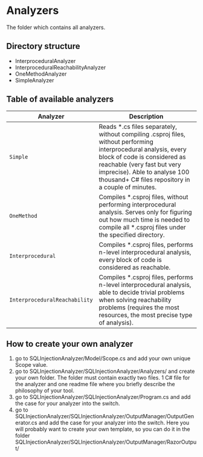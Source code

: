 # Analyzers
The folder which contains all analyzers.

## Directory structure
- InterproceduralAnalyzer
- InterproceduralReachabilityAnalyzer
- OneMethodAnalyzer
- SimpleAnalyzer


## Table of available analyzers
| Analyzer                      | Description                                                                                                                                                                                                                                                         |
|-------------------------------|---------------------------------------------------------------------------------------------------------------------------------------------------------------------------------------------------------------------------------------------------------------------|
| `Simple`                      | Reads *.cs files separately, without compiling .csproj files, without performing interprocedural analysis, every block of code is considered as reachable (very fast but very imprecise). Able to analyse 100 thousand+ C# files repository in a couple of minutes. |
| `OneMethod`                   | Compiles *.csproj files, without performing interprocedural analysis. Serves only for figuring out how much time is needed to compile all *.csproj files under the specified directory.                                                                             |
| `Interprocedural`             | Compiles *.csproj files, performs n-level interprocedural analysis, every block of code is considered as reachable.                                                                                                                                                 |
| `InterproceduralReachability` | Compiles *.csproj files, performs n-level interprocedural analysis, able to decide trivial problems when solving reachability problems (requires the most resources, the most precise type of analysis).                                                            |


## How to create your own analyzer
1. go to SQLInjectionAnalyzer/Model/Scope.cs and add your own unique Scope value.
2. go to SQLInjectionAnalyzer/SQLInjectionAnalyzer/Analyzers/ and create your own folder. The folder must contain exactly two files. 1 C# file for the analyzer and one readme file where you briefly describe the philosophy of your tool.
3. go to SQLInjectionAnalyzer/SQLInjectionAnalyzer/Program.cs and add the case for your analyzer into the switch.
4. go to SQLInjectionAnalyzer/SQLInjectionAnalyzer/OutputManager/OutputGenerator.cs and add the case for your analyzer into the switch. Here you will probably want to create your own template, so you can do it in the folder
  SQLInjectionAnalyzer/SQLInjectionAnalyzer/OutputManager/RazorOutput/
 
